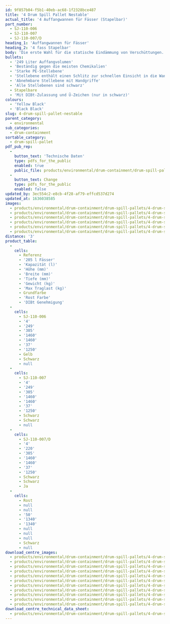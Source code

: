 ```yaml
---
id: 9f857b04-f5b1-40eb-ac68-1f2328bce487
title: '4 Drum Spill Pallet Nestable'
actual_title: '4 Auffangwannen für Fässer (Stapelbar)'
part_number:
  - SJ-110-006
  - SJ-110-007
  - SJ-110-007/D
heading_1: 'Auffangwannen für Fässer'
heading_2: '4 fass Stapelbar'
body: 'Die erste Wahl für die statische Eindämmung von Verschüttungen. Ideal für die Arbeit mit Fässern, die Flüssigkeiten und gefährliche Chemikalien enthalten.'
bullets:
  - '249 Liter Auffangvolumen'
  - 'Beständig gegen die meisten Chemikalien'
  - 'Starke PE-Stellebene'
  - 'Stellebene enthält einen Schlitz zur schnellen Einsicht in die Wanne'
  - 'Abnehmbare Stellebene mit Handgriffe'
  - 'Alle Stellebenen sind schwarz'
  - Stapelbare
  - 'Mit DIBt-Zulassung und Ü-Zeichen (nur in schwarz)'
colours:
  - 'Yellow Black'
  - 'Black Black'
slug: 4-drum-spill-pallet-nestable
parent_category:
  - environmental
sub_categories:
  - drum-containment
sortable_category:
  - drum-spill-pallet
pdf_pub_rep:
  -
    button_text: 'Technische Daten'
    type: pdfs_for_the_public
    enabled: true
    public_file: products/environmental/drum-containment/drum-spill-pallets/4-drum-spill-pallet-n/pdf-lr/EV-Spill-Pallet-(4-Drum-Nestable)-TD_DE.pdf
  -
    button_text: Change
    type: pdfs_for_the_public
    enabled: false
updated_by: 3ec554c2-e8cb-4f28-af79-effcd537d274
updated_at: 1636038585
images:
  - products/environmental/drum-containment/drum-spill-pallets/4-drum-spill-pallet-n/images-lr/SJ-110-007_03.jpg
  - products/environmental/drum-containment/drum-spill-pallets/4-drum-spill-pallet-n/images-lr/SJ110-006_03.jpg
  - products/environmental/drum-containment/drum-spill-pallets/4-drum-spill-pallet-n/images-lr/SJ110-006_01.jpg
  - products/environmental/drum-containment/drum-spill-pallets/4-drum-spill-pallet-n/images-lr/SJ110-006_02.jpg
  - products/environmental/drum-containment/drum-spill-pallets/4-drum-spill-pallet-n/images-lr/SJ-110-007_01.jpg
  - products/environmental/drum-containment/drum-spill-pallets/4-drum-spill-pallet-n/images-lr/SJ-110-007_02.jpg
distance: '3'
product_table:
  -
    cells:
      - Referenz
      - '205 l Fässer'
      - 'Kapazität (l)'
      - 'Höhe (mm)'
      - 'Breite (mm)'
      - 'Tiefe (mm)'
      - 'Gewicht (kg)'
      - 'Max Traglast (kg)'
      - Grundfarbe
      - 'Rost Farbe'
      - 'DIBt Genehmigung'
  -
    cells:
      - SJ-110-006
      - '4'
      - '249'
      - '305'
      - '1460'
      - '1460'
      - '37'
      - '1250'
      - Gelb
      - Schwarz
      - null
  -
    cells:
      - SJ-110-007
      - '4'
      - '249'
      - '305'
      - '1460'
      - '1460'
      - '37'
      - '1250'
      - Schwarz
      - Schwarz
      - null
  -
    cells:
      - SJ-110-007/D
      - '4'
      - '220'
      - '305'
      - '1460'
      - '1460'
      - '37'
      - '1250'
      - Schwarz
      - Schwarz
      - Ja
  -
    cells:
      - Rost
      - null
      - null
      - '50'
      - '1340'
      - '1340'
      - null
      - null
      - null
      - Schwarz
      - null
download_centre_images:
  - products/environmental/drum-containment/drum-spill-pallets/4-drum-spill-pallet-n/images-hr/SJ-110-006_01.jpg
  - products/environmental/drum-containment/drum-spill-pallets/4-drum-spill-pallet-n/images-hr/SJ-110-006_02.jpg
  - products/environmental/drum-containment/drum-spill-pallets/4-drum-spill-pallet-n/images-hr/SJ-110-006_03.jpg
  - products/environmental/drum-containment/drum-spill-pallets/4-drum-spill-pallet-n/images-hr/SJ-110-006_04.jpg
  - products/environmental/drum-containment/drum-spill-pallets/4-drum-spill-pallet-n/images-hr/SJ-110-006_05.jpg
  - products/environmental/drum-containment/drum-spill-pallets/4-drum-spill-pallet-n/images-hr/SJ-110-006_06.jpg
  - products/environmental/drum-containment/drum-spill-pallets/4-drum-spill-pallet-n/images-hr/SJ-110-007_01.jpg
  - products/environmental/drum-containment/drum-spill-pallets/4-drum-spill-pallet-n/images-hr/SJ-110-007_02.jpg
  - products/environmental/drum-containment/drum-spill-pallets/4-drum-spill-pallet-n/images-hr/SJ-110-007_03.jpg
  - products/environmental/drum-containment/drum-spill-pallets/4-drum-spill-pallet-n/images-hr/SJ-110-007_04.jpg
  - products/environmental/drum-containment/drum-spill-pallets/4-drum-spill-pallet-n/images-hr/SJ-110-007_05.jpg
download_centre_technical_data_sheet:
  - products/environmental/drum-containment/drum-spill-pallets/4-drum-spill-pallet-n/pdf-hr/EV-Spill-Pallet-(4-Drum-Nestable)-TD_DE.pdf
---
```


